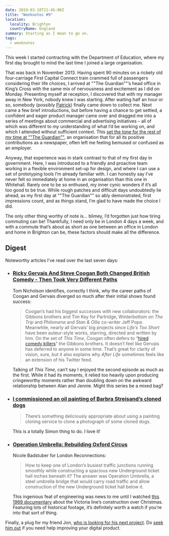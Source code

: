 ```yaml
---
date: 2019-03-10T21:45:00Z
title: "Weeknotes #9"
location:
  locality: Brighton
  countryName: England
summary: Starting as I mean to go on.
tags:
  - weeknotes
---
```


This week I started contracting with the Department of Education, where my first day brought to mind the last time I joined a large organisation.

That was back in November 2013. Having spent 90 minutes on a rickety old four-carriage First Capital Connect train crammed full of passengers considering their life choices, I arrived at ""The Guardian""’s head office in King’s Cross with the same mix of nervousness and excitement as I did on Monday. Presenting myself at reception, I discovered that with my manager away in New York, nobody knew I was starting. After waiting half an hour or so, somebody (possibly [Patrick][1]) finally came down to collect me. Next came a few brief introductions, but before having a chance to get settled, a confident and eager product manager came over and dragged me into a series of meetings about commercial and advertising initiatives – all of which was different to my understanding of what I’d be working on, and which I attended without sufficient context. This [set the tone for the rest of my time at ""The Guardian""][2], an organisation that for all its positive contributions as a newspaper, often left me feeling bemused or confused as an employer.

Anyway, that experience was in stark contrast to that of my first day in government. Here, I was introduced to a friendly and proactive team working in a flexible environment set-up for design, and where I can use a set of prototyping tools I’m already familiar with. I can honestly say I’ve never felt so immediately at home in an organisation than this one in Whitehall. Rarely one to be so enthused, my inner cynic wonders if it’s all too good to be true. While rough patches and difficult days undoubtedly lie ahead, as my first day at ""The Guardian"" so ably demonstrated, first impressions count, and as things stand, I’m glad to have made the choice I did.

The only other thing worthy of note is… blimey, I’d forgotten just how tiring commuting can be! Thankfully, I need only be in London 4 days a week, and with a commute that’s about as short as one between an office in London and home in Brighton can be, these factors should make all the difference.

## Digest

Noteworthy articles I’ve read over the last seven days:

- ### [Ricky Gervais And Steve Coogan Both Changed British Comedy - Then Took Very Different Paths][3]

  Tom Nicholson identifies, correctly I think, why the career paths of Coogan and Gervais diverged so much after their initial shows found success:

  > Coogan’s had his biggest successes with new collaborators: the Gibbons brothers and Tim Key for Partridge, Winterbottom on _The Trip_ and _Philomena_ and _Stan & Ollie_ co-writer Jeff Pope. Meanwhile, nearly all Gervais’ big projects since _Life’s Too Short_ have been auteur-style works, starring, directed and written by him. On the set of _This Time_, Coogan often defers to “[hired comedy killers][4]” the Gibbons brothers. It doesn’t feel like Gervais has deferred to anyone in some time. That’s great for clarity of vision, sure, but it also explains why _After Life_ sometimes feels like an extension of his Twitter feed.

  Talking of _This Time_, can’t say I enjoyed the second episode as much as the first. While it had its moments, it relied too heavily upon producing cringeworthy moments rather than doubling down on the awkward relationship between Alan and Jennie. Might this series be a mixed bag?

- ### [I commissioned an oil painting of Barbra Streisand’s cloned dogs][5]

  > There’s something deliciously appropriate about using a painting cloning service to clone a photograph of some cloned dogs.

  This is a totally Simon thing to do. I love it!

- ### [Operation Umbrella: Rebuilding Oxford Circus][6]

  Nicole Badstuber for London Reconnections:

  > How to keep one of London’s busiest traffic junctions running smoothly while constructing a spacious new Underground ticket hall inches beneath it? The answer was Operation Umbrella, a steel umbrella bridge that would carry road traffic and allow construction of the new Underground ticket hall below it.

  This ingenious feat of engineering was news to me until I watched [this 1969 documentary][7] about the Victoria line’s construction over Christmas. Featuring lots of historical footage, it’s definitely worth a watch if you’re into that sort of thing.

Finally, a plug for my friend Jon, [who is looking for his next project][8]. Do [seek him out][9] if you need help improving your digital product.

[1]: https://twitter.com/patrickhamann
[2]: /2015/020/a1/changing_gears/
[3]: https://www.esquire.com/uk/culture/tv/a26723025/ricky-gervais-and-steve-coogan-both-changed-british-comedy-then-took-very-different-paths/
[4]: https://www.theguardian.com/tv-and-radio/2019/feb/17/steve-coogan-alan-partridge-back-bbc-love-hate-relationship
[5]: https://simonwillison.net/2019/Mar/7/oil-painting/
[6]: https://www.londonreconnections.com/2019/operation-umbrella-rebuilding-oxford-circus/
[7]: https://www.bbc.co.uk/iplayer/episode/p00sc29t/how-they-dug-the-victoria-line
[8]: https://twitter.com/roobottom/status/1102896958736351232
[9]: https://roodesign.co.uk
